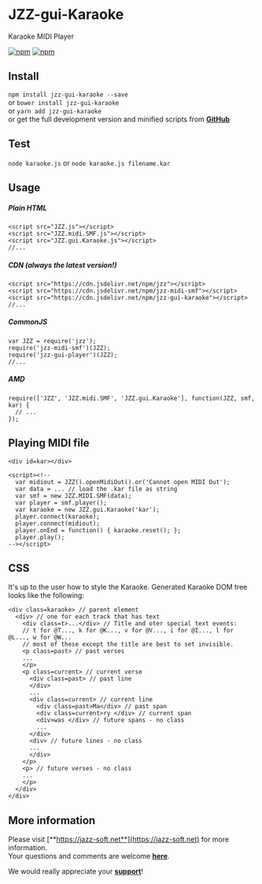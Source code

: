 # JZZ-gui-Karaoke

Karaoke MIDI Player

[![npm](https://img.shields.io/npm/v/jzz-gui-karaoke.svg)](https://www.npmjs.com/package/jzz-gui-karaoke)
[![npm](https://img.shields.io/npm/dt/jzz-gui-karaoke.svg)](https://www.npmjs.com/package/jzz-gui-karaoke)

## Install

`npm install jzz-gui-karaoke --save`  
or `bower install jzz-gui-karaoke`  
or `yarn add jzz-gui-karaoke`  
or get the full development version and minified scripts from [**GitHub**](https://github.com/jazz-soft/JZZ-gui-Karaoke)

## Test
`node karaoke.js`
or `node karaoke.js filename.kar`

## Usage

##### Plain HTML

    <script src="JZZ.js"></script>
    <script src="JZZ.midi.SMF.js"></script>
    <script src="JZZ.gui.Karaoke.js"></script>
    //...

##### CDN (always the latest version!)

    <script src="https://cdn.jsdelivr.net/npm/jzz"></script>
    <script src="https://cdn.jsdelivr.net/npm/jzz-midi-smf"></script>
    <script src="https://cdn.jsdelivr.net/npm/jzz-gui-karaoke"></script>
    //...

##### CommonJS

    var JZZ = require('jzz');
    require('jzz-midi-smf')(JZZ);
    require('jzz-gui-player')(JZZ);
    //...

##### AMD

    require(['JZZ', 'JZZ.midi.SMF', 'JZZ.gui.Karaoke'], function(JZZ, smf, kar) {
      // ...
    });

## Playing MIDI file

    <div id=kar></div>

    <script><!--
      var midiout = JZZ().openMidiOut().or('Cannot open MIDI Out');
      var data = ... // load the .kar file as string
      var smf = new JZZ.MIDI.SMF(data);
      var player = smf.player();
      var karaoke = new JZZ.gui.Karaoke('kar');
      player.connect(karaoke);
      player.connect(midiout);
      player.onEnd = function() { karaoke.reset(); };
      player.play();
    --></script>

## CSS

It's up to the user how to style the Karaoke.
Generated Karaoke DOM tree looks like the following:

    <div class=karaoke> // parent element
      <div> // one for each track that has text
        <div class=t>...</div> // Title and oter special text events:
        // t for @T..., k for @K..., v for @V..., i for @I..., l for @L..., w for @W...
        // most of these except the title are best to set invisible.
        <p class=past> // past verses
        ...
        </p>
        <p class=current> // current verse
          <div class=past> // past line
          </div>
          ...
          <div class=current> // current line
            <div class=past>Ma</div> // past span
            <div class=current>ry </div> // current span
            <div>was </div> // future spans - no class
            ...
          </div>
          <div> // future lines - no class
          ...
          </div>
        </p>
        <p> // future verses - no class
        ...
        </p>
      </div>
    </div>

## More information

Please visit [**https://jazz-soft.net**](https://jazz-soft.net) for more information.  
Your questions and comments are welcome [**here**](https://jazz-soft.org).

We would really appreciate your [**support**](https://jazz-soft.net/donate)!
